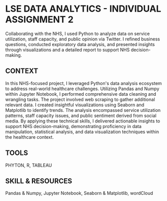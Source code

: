 # LSE DATA ANALYTICS - INDIVIDUAL ASSIGNMENT 2

Collaborating with the NHS, I used Python to analyze data on service utilization, staff capacity, and public opinion via Twitter. I refined business questions, conducted exploratory data analysis, and presented insights 
through visualizations and a detailed report to support NHS decision-making.
## CONTEXT
In this NHS-focused project, I leveraged Python's data analysis ecosystem to address real-world healthcare challenges. Utilizing Pandas and Numpy within Jupyter Notebook, I performed comprehensive data cleaning and wrangling tasks. 
The project involved web scraping to gather additional relevant data. I created insightful visualizations using Seaborn and Matplotlib to identify trends. 
 The analysis encompassed service utilization patterns, staff capacity issues, and public sentiment derived from social media. 
By applying these technical skills, I delivered actionable insights to support NHS decision-making, demonstrating proficiency in data manipulation, statistical analysis, and data visualization techniques within the healthcare context.
## TOOLS
PHYTON, R, TABLEAU
## SKILL & RESOURCES
Pandas & Numpy, Jupyter Notebook, Seaborn & Matplotlib, wordCloud
